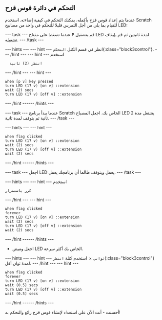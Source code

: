 ## التحكم في دائرة قوس قزح

عندما يتم إعداد قوس قزح بأكمله، يمكنك التحكم في كيفية إضاءته. استخدم Scratch للقيام بما يلي من أجل التمرس قليلا للتحكم في واحد من مصابيح LED:

--- task --- عندما تضغط على مفتاح <kbd>P</kbd> قم بتشغيل LED لمدة ثانيتين ثم قم بإيقاف تشغيله. --- /task ---

--- hints ---
 --- hint --- انظر في قسم الكتل `التحكم`{:class="block3control"}.
--- /hint ---
 --- hint --- استخدم

```blocks3
  انتظر (2) ثانية
```

--- /hint --- --- hint ---

```blocks3
when [p v] key pressed
turn LED (17 v) [on v] ::extension
wait (2) secs
turn LED (17 v) [off v] ::extension
```

--- /hint ------ /hints ---

--- task --- عندما يبدأ برنامج Scratch الخاص بك، اجعل المصباح LED يشتغل مدة 2 ثانية ثم يتوقف لمدة ثانية. --- /task ---

--- hints ---
 --- hint ---

```blocks3
when flag clicked
turn LED (17 v) [on v] ::extension
wait (2) secs
turn LED (17 v) [off v] ::extension
wait (2) secs
```

--- /hint ------ /hints ---

--- task --- اجعل LED يعمل ويتوقف طالما أن برنامجك يعمل. --- /task ---

--- hints ---
 --- hint --- استخدم

```blocks3
كرر باستمرار
```

--- /hint --- --- hint ---

```blocks3
when flag clicked
forever
turn LED (17 v) [on v] ::extension
wait (2) secs
turn LED (17 v) [off v] ::extension
wait (2) secs
```

--- /hint ------ /hints ---

+ اجعل وميض LED الخاص بك أكثر سرعة.

--- hints ---
 --- hint --- استخدم كتلة `انتظر x ثواني`{:class="block3control"} لمدة ثوان أقل.
--- /hint ---
 --- hint ---

```blocks3
when flag clicked
forever
turn LED (17 v) [on v] ::extension
wait (0.5) secs
turn LED (17 v) [off v] ::extension
wait (0.5) secs
```

--- /hint ------ /hints ---

أحسنت - أنت الآن على استعداد لإنشاء قوس قزح رائع والتحكم به!
